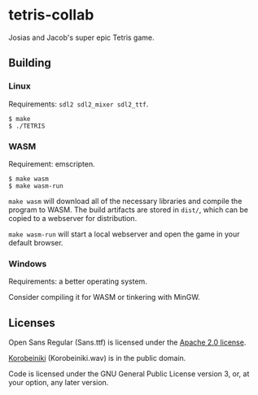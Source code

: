 # tetris-collab

Josias and Jacob's super epic Tetris game.

## Building

### Linux

Requirements: `sdl2 sdl2_mixer sdl2_ttf`.

```
$ make
$ ./TETRIS
```

### WASM

Requirement: emscripten.

```
$ make wasm
$ make wasm-run
```

`make wasm` will download all of the necessary libraries and compile the program to WASM. The build artifacts are stored in `dist/`, which can be copied to a webserver for distribution.

`make wasm-run` will start a local webserver and open the game in your default browser.

### Windows

Requirements: a better operating system.

Consider compiling it for WASM or tinkering with MinGW.

## Licenses

Open Sans Regular (Sans.ttf) is licensed under the [Apache 2.0 license](https://www.fontsquirrel.com/license/open-sans).

[Korobeiniki](https://en.wikipedia.org/wiki/File:Korobeiniki.mid) (Korobeiniki.wav) is in the public domain.

Code is licensed under the GNU General Public License version 3, or, at your option, any later version.
